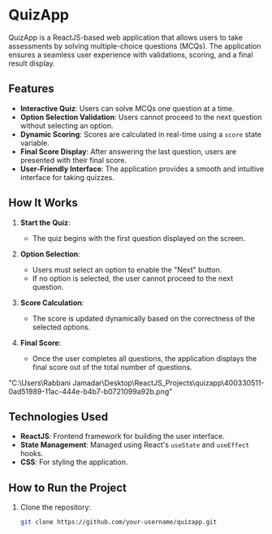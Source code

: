 # QuizApp

QuizApp is a ReactJS-based web application that allows users to take assessments by solving multiple-choice questions (MCQs). The application ensures a seamless user experience with validations, scoring, and a final result display.

## Features

- **Interactive Quiz**: Users can solve MCQs one question at a time.
- **Option Selection Validation**: Users cannot proceed to the next question without selecting an option.
- **Dynamic Scoring**: Scores are calculated in real-time using a `score` state variable.
- **Final Score Display**: After answering the last question, users are presented with their final score.
- **User-Friendly Interface**: The application provides a smooth and intuitive interface for taking quizzes.

## How It Works

1. **Start the Quiz**:
   - The quiz begins with the first question displayed on the screen.
   
2. **Option Selection**:
   - Users must select an option to enable the "Next" button.
   - If no option is selected, the user cannot proceed to the next question.

3. **Score Calculation**:
   - The score is updated dynamically based on the correctness of the selected options.

4. **Final Score**:
   - Once the user completes all questions, the application displays the final score out of the total number of questions.

"C:\Users\Rabbani Jamadar\Desktop\ReactJS_Projects\quizapp\400330511-0ad51989-11ac-444e-b4b7-b0721099a92b.png"

## Technologies Used

- **ReactJS**: Frontend framework for building the user interface.
- **State Management**: Managed using React's `useState` and `useEffect` hooks.
- **CSS**: For styling the application.

## How to Run the Project

1. Clone the repository:
   ```bash
   git clone https://github.com/your-username/quizapp.git
